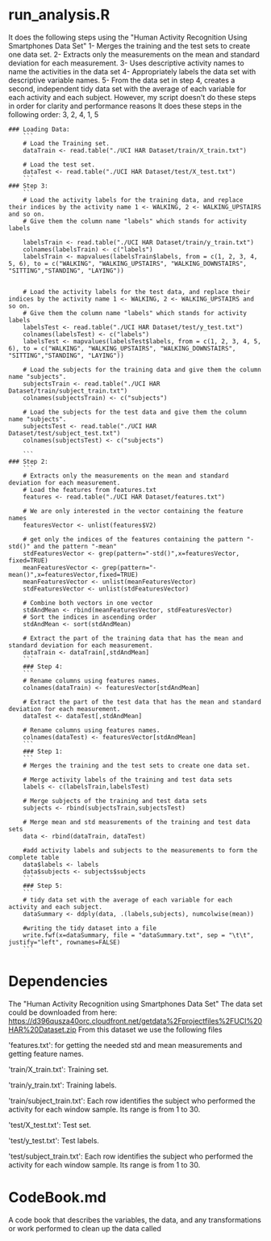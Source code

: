# run_analysis.R
 It does the following steps using the "Human Activity Recognition Using Smartphones Data Set" 
 1- Merges the training and the test sets to create one data set.
 2- Extracts only the measurements on the mean and standard deviation for each measurement.
 3- Uses descriptive activity names to name the activities in the data set
 4- Appropriately labels the data set with descriptive variable names.
 5- From the data set in step 4, creates a second, independent tidy data set with the average of each variable for each activity and each subject.
 However, my script doesn't do these steps in order for clarity and performance reasons
 It does these steps in the following order: 3, 2, 4, 1, 5

	### Loading Data:
		```
		# Load the Training set.
		dataTrain <- read.table("./UCI HAR Dataset/train/X_train.txt")
		
		# Load the test set.
		dataTest <- read.table("./UCI HAR Dataset/test/X_test.txt")
		```
	### Step 3:
		```
		# Load the activity labels for the training data, and replace their indices by the activity name 1 <- WALKING, 2 <- WALKING_UPSTAIRS and so on.
		# Give them the column name "labels" which stands for activity labels
		
		labelsTrain <- read.table("./UCI HAR Dataset/train/y_train.txt")
		colnames(labelsTrain) <- c("labels")
		labelsTrain <- mapvalues(labelsTrain$labels, from = c(1, 2, 3, 4, 5, 6), to = c("WALKING", "WALKING_UPSTAIRS", "WALKING_DOWNSTAIRS", "SITTING","STANDING", "LAYING"))
		
		
		# Load the activity labels for the test data, and replace their indices by the activity name 1 <- WALKING, 2 <- WALKING_UPSTAIRS and so on.
		# Give them the column name "labels" which stands for activity labels
		labelsTest <- read.table("./UCI HAR Dataset/test/y_test.txt")
		colnames(labelsTest) <- c("labels")
		labelsTest <- mapvalues(labelsTest$labels, from = c(1, 2, 3, 4, 5, 6), to = c("WALKING", "WALKING_UPSTAIRS", "WALKING_DOWNSTAIRS", "SITTING","STANDING", "LAYING"))

		# Load the subjects for the training data and give them the column name "subjects".
		subjectsTrain <- read.table("./UCI HAR Dataset/train/subject_train.txt")
		colnames(subjectsTrain) <- c("subjects")

		# Load the subjects for the test data and give them the column name "subjects".
		subjectsTest <- read.table("./UCI HAR Dataset/test/subject_test.txt")
		colnames(subjectsTest) <- c("subjects")
		
		```
	### Step 2:
		```
		# Extracts only the measurements on the mean and standard deviation for each measurement.
		# Load the features from features.txt
		features <- read.table("./UCI HAR Dataset/features.txt")

		# We are only interested in the vector containing the feature names
		featuresVector <- unlist(features$V2)

		# get only the indices of the features containing the pattern "-std()" and the pattern "-mean"
		stdFeaturesVector <- grep(pattern="-std()",x=featuresVector, fixed=TRUE)
		meanFeaturesVector <- grep(pattern="-mean()",x=featuresVector,fixed=TRUE)
		meanFeaturesVector <- unlist(meanFeaturesVector)
		stdFeaturesVector <- unlist(stdFeaturesVector)

		# Combine both vectors in one vector
		stdAndMean <- rbind(meanFeaturesVector, stdFeaturesVector)
		# Sort the indices in ascending order
		stdAndMean <- sort(stdAndMean)

		# Extract the part of the training data that has the mean and standard deviation for each measurement.
		dataTrain <- dataTrain[,stdAndMean]
		```
		### Step 4:
		```		
		# Rename columns using features names. 
		colnames(dataTrain) <- featuresVector[stdAndMean]

		# Extract the part of the test data that has the mean and standard deviation for each measurement.
		dataTest <- dataTest[,stdAndMean]

		# Rename columns using features names.
		colnames(dataTest) <- featuresVector[stdAndMean]
		```
		### Step 1:
		```
		# Merges the training and the test sets to create one data set.

		# Merge activity labels of the training and test data sets
		labels <- c(labelsTrain,labelsTest)

		# Merge subjects of the training and test data sets
		subjects <- rbind(subjectsTrain,subjectsTest)

		# Merge mean and std measurements of the training and test data sets
		data <- rbind(dataTrain, dataTest)

		#add activity labels and subjects to the measurements to form the complete table
		data$labels <- labels
		data$subjects <- subjects$subjects
		```
		### Step 5: 
		```
		# tidy data set with the average of each variable for each activity and each subject.
		dataSummary <- ddply(data, .(labels,subjects), numcolwise(mean))

		#writing the tidy dataset into a file
		write.fwf(x=dataSummary, file = "dataSummary.txt", sep = "\t\t", justify="left", rownames=FALSE)
		```
	
# Dependencies
 The "Human Activity Recognition using Smartphones Data Set"
 The data set could be downloaded from here: https://d396qusza40orc.cloudfront.net/getdata%2Fprojectfiles%2FUCI%20HAR%20Dataset.zip
 From this dataset we use the following files
 
 'features.txt': for getting the needed std and mean measurements and getting feature names.
 
 'train/X_train.txt': Training set.
 
 'train/y_train.txt': Training labels.
 
 'train/subject_train.txt': Each row identifies the subject who performed the activity for each window sample. Its range is from 1 to 30.
 
 'test/X_test.txt': Test set.
 
 'test/y_test.txt': Test labels.
 
 'test/subject_train.txt': Each row identifies the subject who performed the activity for each window sample. Its range is from 1 to 30.
 
 # CodeBook.md
 A code book that describes the variables, the data, and any transformations or work performed to clean up the data called